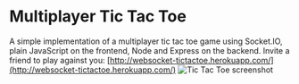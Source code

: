 # Multiplayer Tic Tac Toe

A simple implementation of a multiplayer tic tac toe game using Socket.IO, plain JavaScript on the frontend, Node and Express on the backend. Invite a friend to play against you: [http://websocket-tictactoe.herokuapp.com/](http://websocket-tictactoe.herokuapp.com/)
![Tic Tac Toe screenshot](https://i.postimg.cc/8zg43vsy/Screenshot-2021-01-02-123643.png)
